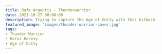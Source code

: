 ```yaml
---
title: Rafe Argentis - Thunderwarrior
date: 2023-10-27 00:00:00
description: Trying to capture the Age of Unity with this kitbash.
featured_image: 'images/thunder-warrior-cover.jpg'
tags:
- Thunder Warrior
- Horus Heresy
- Age of Unity
---
```


 



